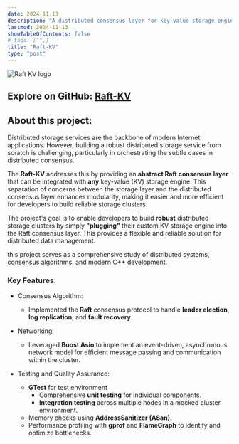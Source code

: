 ```yaml
---
date: 2024-11-13
description: "A distributed consensus layer for key-value storage engines"
lastmod: 2024-11-13
showTableOfContents: false
# tags: ["",]
title: "Raft-KV"
type: "post"
---
```


![Raft KV logo](/images/raft-kv/raft-kv-icon-with-text.jpg)

## Explore on GitHub: [Raft-KV](https://github.com/dionysusliu/raft-kv-study)

## About this project:
Distributed storage services are the backbone of modern Internet applications. However, building a robust distributed storage service from scratch is challenging, particularly in orchestrating the subtle cases in distributed consensus. 

The **Raft-KV** addresses this by providing an **abstract Raft consensus layer** that can be integrated with **any** key-value (KV) storage engine. This separation of concerns between the storage layer and the distributed consensus layer enhances modularity, making it easier and more efficient for developers to build reliable storage clusters. 

The project's goal is to enable developers to build **robust** distributed storage clusters by simply **"plugging"** their custom KV storage engine into the Raft consensus layer. This provides a flexible and reliable solution for distributed data management. 

this project serves as a comprehensive study of distributed systems, consensus algorithms, and modern C++ development.


### Key Features:
- Consensus Algorithm:
    - Implemented the **Raft** consensus protocol to handle **leader election**, **log replication**, and **fault recovery**.

- Networking:
    - Leveraged **Boost Asio** to implement an event-driven, asynchronous network model for efficient message passing and communication within the cluster.

- Testing and Quality Assurance:
    - **GTest** for test environment
        - Comprehensive **unit testing** for individual components.
        - **Integration testing** across multiple nodes in a mocked cluster environment.
    - Memory checks using **AddressSanitizer (ASan)**.
    - Performance profiling with **gprof** and **FlameGraph** to identify and optimize bottlenecks.
